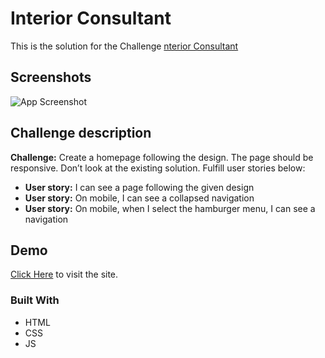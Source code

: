 # Interior Consultant

This is the solution for the Challenge [nterior Consultant](https://devchallenges.io/challenges/Jymh2b2FyebRTUljkNcb)

## Screenshots

![App Screenshot]()

## Challenge description

**Challenge:** Create a homepage following the design. The page should be responsive. Don’t look at the existing solution. Fulfill user stories below:

- **User story:** I can see a page following the given design
- **User story:** On mobile, I can see a collapsed navigation
- **User story:** On mobile, when I select the hamburger menu, I can see a navigation

## Demo

[Click Here](https://astonishing-kheer-d3b721.netlify.app/) to visit the site.

### Built With

- HTML
- CSS
- JS
